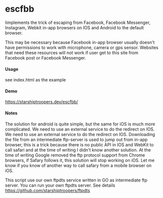 # escfbb
Iimplements the trick of escaping from Facebook, Facebook Messenger, Instagram, Webkit in-app browsers on IOS and Android to the default browser.

This may be necessary because Facebook in-app browser usually doesn't have permissions to work with microphone, camera or gps sensor.
Websites that need these resources will not work if user get to this site from Facebook post or Facebook Messenger.


#### Usage

see index.html as the example

#### Demo

https://starshiptroopers.dev/escfbb/

#### Notes
The solution for android is quite simple, but the same for iOS is much more complicated. We need to use an external service to do the redirect on IOS.
We need to use an external service to do the redirect on IOS. 
Downloading the file from an intermediate ftp-server is used to jump out from in-app browser, this is a trick because there is no public API in IOS and WebKit to call safari and at the time of writing I didn't know another solution.
At the time of writing Google removed the ftp protocol support from Chrome browsers, if Safary follows it, this solution will stop working on iOS.
Let me know if you know of another way to call safary from a mobile browser on iOS.

This script use our own ftpdts service written in GO as intermediate ftp server. 
You can run your own ftpdts server. See details https://github.com/starshiptroopers/ftpdts
